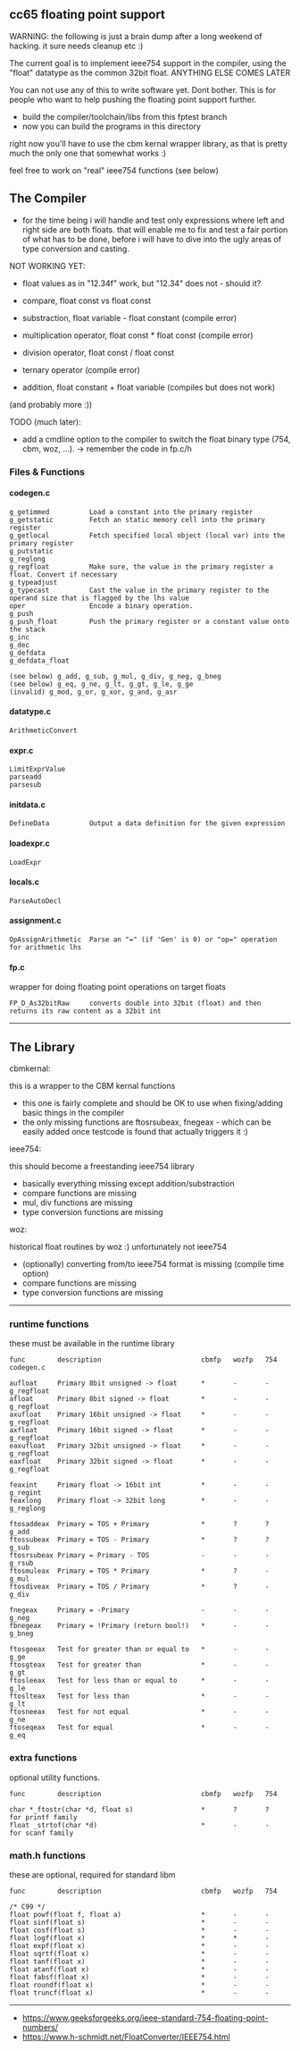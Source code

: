 
## cc65 floating point support

WARNING: the following is just a brain dump after a long weekend of hacking. it
sure needs cleanup etc :)

The current goal is to implement ieee754 support in the compiler, using the
"float" datatype as the common 32bit float. ANYTHING ELSE COMES LATER

You can not use any of this to write software yet. Dont bother. This is for
people who want to help pushing the floating point support further.

- build the compiler/toolchain/libs from this fptest branch
- now you can build the programs in this directory

right now you'll have to use the cbm kernal wrapper library, as that is pretty
much the only one that somewhat works :)

feel free to work on "real" ieee754 functions (see below)

## The Compiler

- for the time being i will handle and test only expressions where left and
  right side are both floats. that will enable me to fix and test a fair portion
  of what has to be done, before i will have to dive into the ugly areas of type
  conversion and casting.

NOT WORKING YET:

- float values as in "12.34f" work, but "12.34" does not - should it?
- compare, float const vs float const
- substraction, float variable - float constant (compile error)
- multiplication operator, float const * float const (compile error)
- division operator, float const / float const

- ternary operator (compile error)

- addition, float constant + float variable (compiles but does not work)

(and probably more :))

TODO (much later):

- add a cmdline option to the compiler to switch the float binary type (754, cbm,
  woz, ...). -> remember the code in fp.c/h

### Files & Functions

#### codegen.c
```
g_getimmed          Load a constant into the primary register
g_getstatic         Fetch an static memory cell into the primary register
g_getlocal          Fetch specified local object (local var) into the primary register
g_putstatic
g_reglong
g_regfloat          Make sure, the value in the primary register a float. Convert if necessary
g_typeadjust
g_typecast          Cast the value in the primary register to the operand size that is flagged by the lhs value
oper                Encode a binary operation.
g_push
g_push_float        Push the primary register or a constant value onto the stack
g_inc
g_dec
g_defdata
g_defdata_float

(see below) g_add, g_sub, g_mul, g_div, g_neg, g_bneg
(see below) g_eq, g_ne, g_lt, g_gt, g_le, g_ge
(invalid) g_mod, g_or, g_xor, g_and, g_asr
```
#### datatype.c

```
ArithmeticConvert
```

#### expr.c

```
LimitExprValue
parseadd
parsesub
```

#### initdata.c

```
DefineData          Output a data definition for the given expression
```

#### loadexpr.c

```
LoadExpr
```

#### locals.c

```
ParseAutoDecl
```

#### assignment.c

```
OpAssignArithmetic  Parse an "=" (if 'Gen' is 0) or "op=" operation for arithmetic lhs
```

#### fp.c

wrapper for doing floating point operations on target floats

```
FP_D_As32bitRaw     converts double into 32bit (float) and then returns its raw content as a 32bit int
```

--------------------------------------------------------------------------------

## The Library

cbmkernal:

this is a wrapper to the CBM kernal functions

- this one is fairly complete and should be OK to use when fixing/adding basic
  things in the compiler
- the only missing functions are ftosrsubeax, fnegeax - which can be easily
  added once testcode is found that actually triggers it :)

ieee754:

this should become a freestanding ieee754 library

- basically everything missing except addition/substraction
- compare functions are missing
- mul, div functions are missing
- type conversion functions are missing

woz:

historical float routines by woz :) unfortunately not ieee754

- (optionally) converting from/to ieee754 format is missing (compile time option)
- compare functions are missing
- type conversion functions are missing

--------------------------------------------------------------------------------

### runtime functions

these must be available in the runtime library
```
func        description                         cbmfp   wozfp   754     codegen.c

aufloat     Primary 8bit unsigned -> float      *       -       -       g_regfloat
afloat      Primary 8bit signed -> float        *       -       -       g_regfloat
axufloat    Primary 16bit unsigned -> float     *       -       -       g_regfloat
axfloat     Primary 16bit signed -> float       *       -       -       g_regfloat
eaxufloat   Primary 32bit unsigned -> float     *       -       -       g_regfloat
eaxfloat    Primary 32bit signed -> float       *       -       -       g_regfloat

feaxint     Primary float -> 16bit int          *       -       -       g_regint
feaxlong    Primary float -> 32bit long         *       -       -       g_reglong

ftosaddeax  Primary = TOS + Primary             *       ?       ?       g_add
ftossubeax  Primary = TOS - Primary             *       ?       ?       g_sub
ftosrsubeax Primary = Primary - TOS             -       -       -       g_rsub
ftosmuleax  Primary = TOS * Primary             *       ?       -       g_mul
ftosdiveax  Primary = TOS / Primary             *       ?       -       g_div

fnegeax     Primary = -Primary                  -       -       -       g_neg
fbnegeax    Primary = !Primary (return bool!)   *       -       -       g_bneg

ftosgeeax   Test for greater than or equal to   *       -       -       g_ge
ftosgteax   Test for greater than               *       -       -       g_gt
ftosleeax   Test for less than or equal to      *       -       -       g_le
ftoslteax   Test for less than                  *       -       -       g_lt
ftosneeax   Test for not equal                  *       -       -       g_ne
ftoseqeax   Test for equal                      *       -       -       g_eq
```
### extra functions

optional utility functions.
```
func        description                         cbmfp   wozfp   754

char *_ftostr(char *d, float s)                 *       ?       ?       for printf family
float _strtof(char *d)                          *       -       -       for scanf family
```
### math.h functions

these are optional, required for standard libm
```
func        description                         cbmfp   wozfp   754

/* C99 */
float powf(float f, float a)                    *       -       -
float sinf(float s)                             *       -       -
float cosf(float s)                             *       -       -
float logf(float x)                             *       *       -
float expf(float x)                             *       -       -
float sqrtf(float x)                            *       -       -
float tanf(float x)                             *       -       -
float atanf(float x)                            *       -       -
float fabsf(float x)                            *       -       -
float roundf(float x)                           *       -       -
float truncf(float x)                           *       -       -
```
--------------------------------------------------------------------------------

- https://www.geeksforgeeks.org/ieee-standard-754-floating-point-numbers/
- https://www.h-schmidt.net/FloatConverter/IEEE754.html
